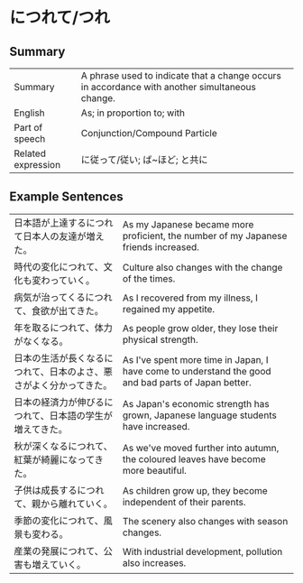 # につれて/つれ

## Summary

<table><tr>   <td>Summary</td>   <td>A phrase used to indicate that a change occurs in accordance with another simultaneous change.</td></tr><tr>   <td>English</td>   <td>As; in proportion to; with</td></tr><tr>   <td>Part of speech</td>   <td>Conjunction/Compound Particle</td></tr><tr>   <td>Related expression</td>   <td>に従って/従い; ば~ほど; と共に</td></tr></table>

## Example Sentences

<table><tr>   <td>日本語が上達するにつれて日本人の友達が増えた。</td>   <td>As my Japanese became more proficient, the number of my Japanese friends increased.</td></tr><tr>   <td>時代の変化につれて、文化も変わっていく。</td>   <td>Culture also changes with the change of the times.</td></tr><tr>   <td>病気が治ってくるにつれて、食欲が出てきた。</td>   <td>As I recovered from my illness, I regained my appetite.</td></tr><tr>   <td>年を取るにつれて、体力がなくなる。</td>   <td>As people grow older, they lose their physical strength.</td></tr><tr>   <td>日本の生活が長くなるにつれて、日本のよさ、悪さがよく分かってきた。</td>   <td>As I've spent more time in Japan, I have come to understand the good and bad parts of Japan better.</td></tr><tr>   <td>日本の経済力が伸びるにつれて、日本語の学生が増えてきた。</td>   <td>As Japan's economic strength has grown, Japanese language students have increased.</td></tr><tr>   <td>秋が深くなるにつれて、紅葉が綺麗になってきた。</td>   <td>As we've moved further into autumn, the coloured leaves have become more beautiful.</td></tr><tr>   <td>子供は成長するにつれて、親から離れていく。</td>   <td>As children grow up, they become independent of their parents.</td></tr><tr>   <td>季節の変化につれて、風景も変わる。</td>   <td>The scenery also changes with season changes.</td></tr><tr>   <td>産業の発展につれて、公害も増えていく。</td>   <td>With industrial development, pollution also increases.</td></tr></table>

